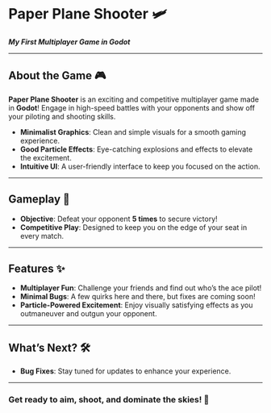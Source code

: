 # Paper Plane Shooter 🛩️

**_My First Multiplayer Game in Godot_**

---

## About the Game 🎮  
**Paper Plane Shooter** is an exciting and competitive multiplayer game made in **Godot**! Engage in high-speed battles with your opponents and show off your piloting and shooting skills.

- **Minimalist Graphics**: Clean and simple visuals for a smooth gaming experience.  
- **Good Particle Effects**: Eye-catching explosions and effects to elevate the excitement.  
- **Intuitive UI**: A user-friendly interface to keep you focused on the action.  

---

## Gameplay 🚀  
- **Objective**: Defeat your opponent **5 times** to secure victory!  
- **Competitive Play**: Designed to keep you on the edge of your seat in every match.  

---

## Features ✨  
- **Multiplayer Fun**: Challenge your friends and find out who’s the ace pilot!  
- **Minimal Bugs**: A few quirks here and there, but fixes are coming soon!  
- **Particle-Powered Excitement**: Enjoy visually satisfying effects as you outmaneuver and outgun your opponent.

---

## What’s Next? 🛠️  
- **Bug Fixes**: Stay tuned for updates to enhance your experience.

---

### Get ready to aim, shoot, and dominate the skies! 🌟

